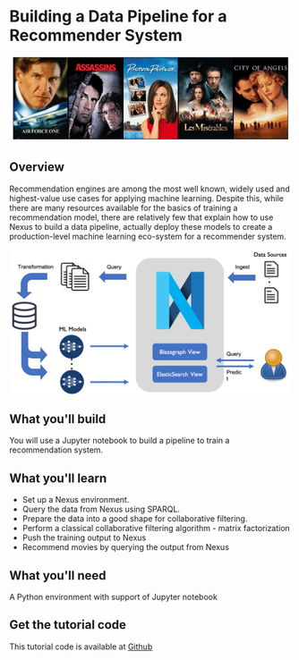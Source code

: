 
# Building a Data Pipeline for a Recommender System

![recommendation](assets/recommendation.png)

## Overview
Recommendation engines are among the most well known, widely used and highest-value use cases for applying machine learning.
Despite this, while there are many resources available for the basics of training a recommendation model,
there are relatively few that explain how to use Nexus to build a data pipeline,
actually deploy these models to create a production-level machine learning eco-system for a recommender system.

![ml_datapipeline](assets/ml_datapipeline.png)

## What you'll build
You will use a Jupyter notebook to build a pipeline to train a recommendation system.

## What you'll learn

* Set up a Nexus environment.
* Query the data from Nexus using SPARQL.
* Prepare the data into a good shape for collaborative filtering.
* Perform a classical collaborative filtering algorithm - matrix factorization
* Push the training output to Nexus
* Recommend movies by querying the output from Nexus

## What you'll need
A Python environment with support of Jupyter notebook

## Get the tutorial code
This tutorial code is available at [Github](https://github.com/BlueBrain/nexus/blob/tutorial_init/src/main/paradox/docs/tutorial/notebooks/Recommendation%20System%20via%20Nexus.ipynb)